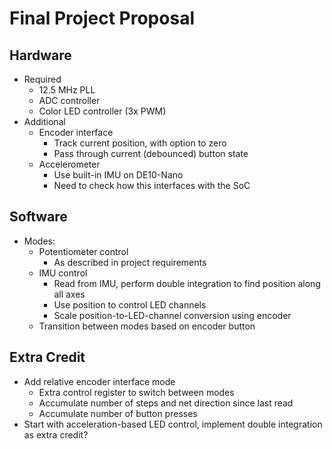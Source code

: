 # Final Project Proposal


## Hardware

- Required
  - 12.5 MHz PLL
  - ADC controller
  - Color LED controller (3x PWM)
- Additional
  - Encoder interface
    - Track current position, with option to zero
    - Pass through current (debounced) button state
  - Accelerometer
    - Use built-in IMU on DE10-Nano
    - Need to check how this interfaces with the SoC


## Software

- Modes:
  - Potentiometer control
    - As described in project requirements
  - IMU control
    - Read from IMU, perform double integration to find position along all axes
    - Use position to control LED channels
    - Scale position-to-LED-channel conversion using encoder
  - Transition between modes based on encoder button


## Extra Credit

- Add relative encoder interface mode
  - Extra control register to switch between modes
  - Accumulate number of steps and net direction since last read
  - Accumulate number of button presses
- Start with acceleration-based LED control, implement double integration as extra credit?
